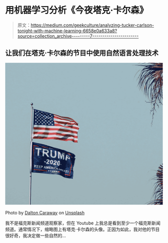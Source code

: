 # 用机器学习分析《今夜塔克·卡尔森》

> 原文：<https://medium.com/geekculture/analyzing-tucker-carlson-tonight-with-machine-learning-6658e0a633a8?source=collection_archive---------7----------------------->

## 让我们在塔克·卡尔森的节目中使用自然语言处理技术

![](img/4dbbdc5f5940d828e945f90051e419e2.png)

Photo by [Dalton Caraway](https://unsplash.com/@crwy___?utm_source=medium&utm_medium=referral) on [Unsplash](https://unsplash.com?utm_source=medium&utm_medium=referral)

我不是福克斯新闻频道观察家，但在 Youtube 上我总是看到至少一个福克斯新闻频道。通常情况下，缩略图上有塔克·卡尔森的头像。正因为如此，我对他的节目很好奇，我决定做一些自然的…